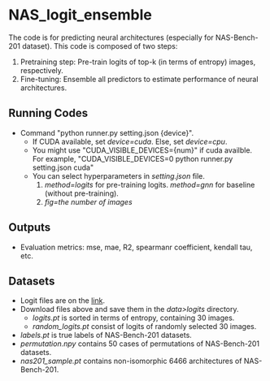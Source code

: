 # NAS_logit_ensemble

The code is for predicting neural architectures (especially for NAS-Bench-201 dataset).
This code is composed of two steps:
1. Pretraining step: Pre-train logits of top-k (in terms of entropy) images, respectively. 
2. Fine-tuning: Ensemble all predictors to estimate performance of neural architectures.

## Running Codes
- Command "python runner.py setting.json {device}".
  - If CUDA available, set *device=cuda*. Else, set *device=cpu*.
  - You might use "CUDA_VISIBLE_DEVICES={num}" if cuda availble. For example, "CUDA_VISIBLE_DEVICES=0 python runner.py setting.json cuda"
  - You can select hyperparameters in *setting.json* file.
    1. *method=logits* for pre-training logits. *method=gnn* for baseline (without pre-training).
    2. *fig=the number of images*

## Outputs
- Evaluation metrics: mse, mae, R2, spearmanr coefficient, kendall tau, etc. 

## Datasets
- Logit files are on the [link](https://postechackr-my.sharepoint.com/:f:/g/personal/hhyy0401_postech_ac_kr/Ekcx1Ah3JrhOmYYArZXPcF4B9JsU2Sla86-o8gBGvdY5Iw?e=aC5kBh).
- Download files above and save them in the *data>logits* directory.
  - *logits.pt* is sorted in terms of entropy, containing 30 images.
  - *random_logits.pt* consist of logits of randomly selected 30 images.
- *labels.pt* is true labels of NAS-Bench-201 datasets.
- *permutation.npy* contains 50 cases of permutations of NAS-Bench-201 datasets.
- *nas201_sample.pt* contains non-isomorphic 6466 architectures of NAS-Bench-201.
